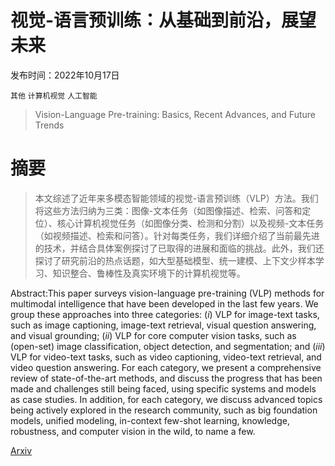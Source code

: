 # 视觉-语言预训练：从基础到前沿，展望未来

发布时间：2022年10月17日

`其他` `计算机视觉` `人工智能`

> Vision-Language Pre-training: Basics, Recent Advances, and Future Trends

# 摘要

> 本文综述了近年来多模态智能领域的视觉-语言预训练（VLP）方法。我们将这些方法归纳为三类：图像-文本任务（如图像描述、检索、问答和定位）、核心计算机视觉任务（如图像分类、检测和分割）以及视频-文本任务（如视频描述、检索和问答）。针对每类任务，我们详细介绍了当前最先进的技术，并结合具体案例探讨了已取得的进展和面临的挑战。此外，我们还探讨了研究前沿的热点话题，如大型基础模型、统一建模、上下文少样本学习、知识整合、鲁棒性及真实环境下的计算机视觉等。

> 
Abstract:This paper surveys vision-language pre-training (VLP) methods for multimodal intelligence that have been developed in the last few years. We group these approaches into three categories: ($i$) VLP for image-text tasks, such as image captioning, image-text retrieval, visual question answering, and visual grounding; ($ii$) VLP for core computer vision tasks, such as (open-set) image classification, object detection, and segmentation; and ($iii$) VLP for video-text tasks, such as video captioning, video-text retrieval, and video question answering. For each category, we present a comprehensive review of state-of-the-art methods, and discuss the progress that has been made and challenges still being faced, using specific systems and models as case studies. In addition, for each category, we discuss advanced topics being actively explored in the research community, such as big foundation models, unified modeling, in-context few-shot learning, knowledge, robustness, and computer vision in the wild, to name a few.
    

[Arxiv](https://arxiv.org/pdf/2210.09263)